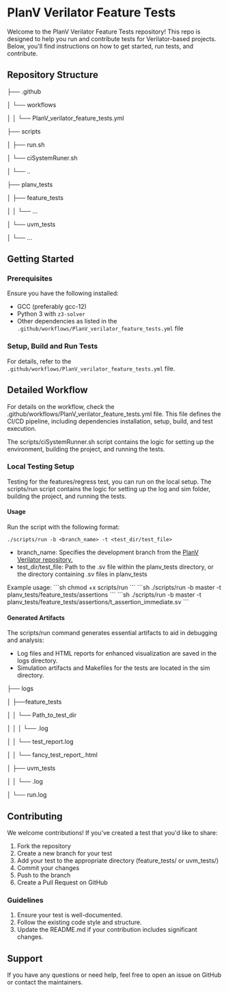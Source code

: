 # PlanV Verilator Feature Tests

Welcome to the PlanV Verilator Feature Tests repository! 
This repo is designed to help you run and contribute tests for Verilator-based projects. Below, you'll find instructions on how to get started, run tests, and contribute.

## Repository Structure

├── .github

│ └── workflows

│ │ └── PlanV_verilator_feature_tests.yml

├── scripts

│ ├── run.sh

│ └── ciSystemRuner.sh

│ └── ..

├── planv_tests

│ ├── feature_tests

│ │ └── ...

│ └── uvm_tests

│ └── ...

## Getting Started

### Prerequisites

Ensure you have the following installed:
- GCC (preferably gcc-12)
- Python 3 with `z3-solver`
- Other dependencies as listed in the `.github/workflows/PlanV_verilator_feature_tests.yml` file

### Setup, Build and Run Tests

For details, refer to the `.github/workflows/PlanV_verilator_feature_tests.yml` file.

## Detailed Workflow
For details on the workflow, check the .github/workflows/PlanV_verilator_feature_tests.yml file. This file defines the CI/CD pipeline, including dependencies installation, setup, build, and test execution.

The scripts/ciSystemRunner.sh script contains the logic for setting up the environment, building the project, and running the tests.

### Local Testing Setup

Testing for the features/regress test, you can run on the local setup. 
The scripts/run script contains the logic for setting up the log and sim folder, building the project, and running the tests.

#### Usage
Run the script with the following format:

`./scripts/run -b <branch_name> -t <test_dir/test_file>`

* branch_name: Specifies the development branch from the [PlanV Verilator repository.](https://github.com/planvtech/verilator.git)
* test_dir/test_file: Path to the .sv file within the planv_tests directory, or the directory containing .sv files in planv_tests

Example usage:
\```sh
chmod +x scripts/run
\```
\```sh
./scripts/run -b master -t planv_tests/feature_tests/assertions
\```
\```sh
./scripts/run -b master -t planv_tests/feature_tests/assertions/t_assertion_immediate.sv
\```
#### Generated Artifacts
The scripts/run command generates essential artifacts to aid in debugging and analysis:
* Log files and HTML reports for enhanced visualization are saved in the logs directory.
* Simulation artifacts and Makefiles for the tests are located in the sim directory.

├── logs

│  ├──feature_tests

│  │  └── Path_to_test_dir

│  │  │  └── <test>.log

│  │  └── test_report.log

│  │  └── fancy_test_report_<branch>.html

│  ├── uvm_tests
  
│  │  └── <test>.log

│  └── run.log



## Contributing
We welcome contributions! If you've created a test that you'd like to share:

1. Fork the repository
2. Create a new branch for your test
3. Add your test to the appropriate directory (feature_tests/ or uvm_tests/)
4. Commit your changes
5. Push to the branch
6. Create a Pull Request on GitHub

### Guidelines
1. Ensure your test is well-documented.
2. Follow the existing code style and structure.
3. Update the README.md if your contribution includes significant changes.

## Support
If you have any questions or need help, feel free to open an issue on GitHub or contact the maintainers.
